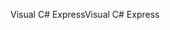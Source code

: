 <span data-ttu-id="baa78-101">Visual C# Express</span><span class="sxs-lookup"><span data-stu-id="baa78-101">Visual C# Express</span></span>